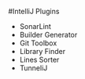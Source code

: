 #IntelliJ Plugins
- SonarLint
- Builder Generator
- Git Toolbox
- Library Finder
- Lines Sorter
- TunneliJ